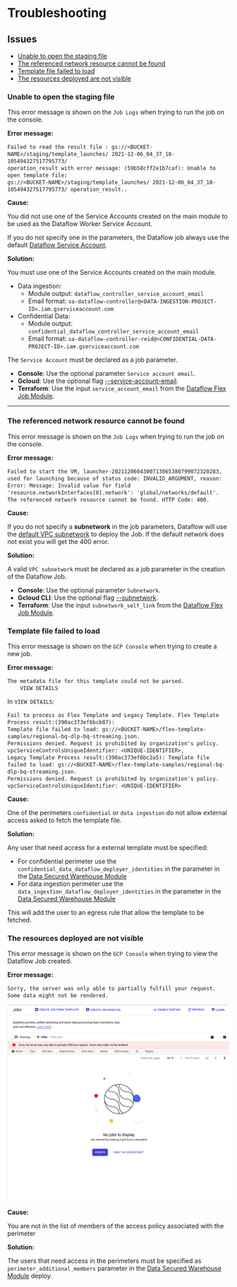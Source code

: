 # Troubleshooting

## Issues

- [Unable to open the staging file](#unable-to-open-the-staging-file)
- [The referenced network resource cannot be found](#the-referenced-network-resource-cannot-be-found)
- [Template file failed to load](#template-file-failed-to-load)
- [The resources deployed are not visible](#the-resources-deployed-are-not-visible)

### Unable to open the staging file

This error message is shown on the `Job Logs` when trying to run the job on the console.

**Error message:**

```console
Failed to read the result file : gs://<BUCKET-NAME>/staging/template_launches/ 2021-12-06_04_37_18-105494327517795773/ 
operation_result with error message: (59b58cff2e1b7caf): Unable to open template file: 
gs://<BUCKET-NAME>/staging/template_launches/ 2021-12-06_04_37_18-105494327517795773/ operation_result..
```

**Cause:**

You did not use one of the Service Accounts created on the main module to be used as the Dataflow Worker Service Account.

If you do not specify one in the parameters, the Dataflow job always use the default [Dataflow Service Account](https://cloud.google.com/dataflow/docs/concepts/security-and-permissions#security_and_permissions_for_pipelines_on).

**Solution:**

You must use one of the Service Accounts created on the main module.

- Data ingestion:
  - Module output: `dataflow_controller_service_account_email`
  - Email format: `sa-dataflow-controller@<DATA-INGESTION-PROJECT-ID>.iam.gserviceaccount.com`
- Confidential Data:
  - Module output: `confidential_dataflow_controller_service_account_email`
  - Email format: `sa-dataflow-controller-reid@<CONFIDENTIAL-DATA-PROJECT-ID>.iam.gserviceaccount.com`

The `Service Account` must be declared as a job parameter.

- **Console**: Use the optional parameter `Service account email`.
- **Gcloud**: Use the optional flag [--service-account-email](https://cloud.google.com/sdk/gcloud/reference/dataflow/jobs/run#--service-account-email).
- **Terraform**: Use the input `service_account_email` from the [Dataflow Flex Job Module](../modules/dataflow-flex-job/README.md#inputs).

------------------------------------------------------------------------

### The referenced network resource cannot be found

This error message is shown on the `Job Logs` when trying to run the job on the console.

**Error message:**

```console
Failed to start the VM, launcher-2021120604300713065380799072320283, used for launching because of status code: INVALID_ARGUMENT, reason: 
Error: Message: Invalid value for field 'resource.networkInterfaces[0].network': 'global/networks/default'. 
The referenced network resource cannot be found. HTTP Code: 400.
```

**Cause:**

If you do not specify a **subnetwork** in the job parameters, Dataflow will use the [default VPC subnetwork](https://cloud.google.com/dataflow/docs/guides/specifying-networks#specifying_a_network_and_a_subnetwork) to deploy the Job.
If the default network does not exist you will get the 400 error.

**Solution:**

A valid `VPC subnetwork` must be declared as a job parameter in the creation of the Dataflow Job.

- **Console**: Use the optional parameter `Subnetwork`.
- **Gcloud CLI**: Use the optional flag [--subnetwork](https://cloud.google.com/sdk/gcloud/reference/dataflow/jobs/run#--subnetwork).
- **Terraform**: Use the input `subnetwork_self_link` from the [Dataflow Flex Job Module](../modules/dataflow-flex-job/README.md#inputs).

### Template file failed to load

This error message is shown on the `GCP Console` when trying to create a new job.

**Error message:**

```console
The metadata file for this template could not be parsed.
    VIEW DETAILS
```

In `VIEW DETAILS`:

```console
Fail to process as Flex Template and Legacy Template. Flex Template Process result:(390ac373ef6bcb87): 
Template file failed to load: gs://<BUCKET-NAME>/flex-template-samples/regional-bq-dlp-bq-streaming.json. 
Permissions denied. Request is prohibited by organization's policy. vpcServiceControlsUniqueIdentifier: <UNIQUE-IDENTIFIER>, 
Legacy Template Process result:(390ac373ef6bc2a5): Template file failed to load: gs://<BUCKET-NAME>/flex-template-samples/regional-bq-dlp-bq-streaming.json.
Permissions denied. Request is prohibited by organization's policy. vpcServiceControlsUniqueIdentifier: <UNIQUE-IDENTIFIER>
```

**Cause:**

One of the perimeters `confidential` or `data ingestion` do not allow external access asked to fetch the template file.

**Solution:**

Any user that need access for a external template must be specified:

- For confidential perimeter use the `confidential_data_dataflow_deployer_identities` in the parameter in the [Data Secured Warehouse Module](../README.md#inputs)
- For data ingestion perimeter use the  `data_ingestion_dataflow_deployer_identities` in the parameter in the [Data Secured Warehouse Module](../README.md#inputs)

This will add the user to an egress rule that allow the template to be fetched.

### The resources deployed are not visible

This error message is shown on the `GCP Console` when trying to view the Dataflow Job created.

**Error message:**

```console
Sorry, the server was only able to partially fulfill your request. Some data might not be rendered.
```

![Dataflow jobs on the GCP console showing the message: Sorry, the server was only able to partially fulfill your request. Some data might not be rendered.](./images/resources-deployed-are-not-visible.png)

**Cause:**

You are not in the list of members of the access policy associated with the perimeter

**Solution:**

The users that need access in the perimeters must be specified as `perimeter_additional_members` parameter in the [Data Secured Warehouse Module](../README.md#inputs) deploy.
